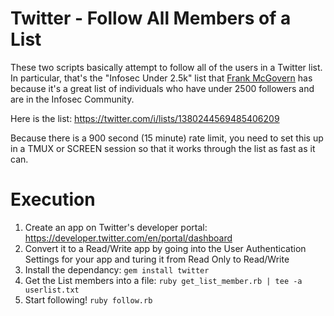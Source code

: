 # Twitter - Follow All Members of a List

These two scripts basically attempt to follow all of the users
in a Twitter list. In particular, that's the "Infosec Under 2.5k" list
that [Frank McGovern](https://twitter.com/FrankMcG) has because it's
a great list of individuals who have under 2500 followers and are in
the Infosec Community.

Here is the list: https://twitter.com/i/lists/1380244569485406209

Because there is a 900 second (15 minute) rate limit, you need to set
this up in a TMUX or SCREEN session so that it works through the list
as fast as it can.

# Execution

1. Create an app on Twitter's developer portal: https://developer.twitter.com/en/portal/dashboard
2. Convert it to a Read/Write app by going into the User Authentication Settings for your app and turing it from Read Only to Read/Write
3. Install the dependancy: `gem install twitter`
4. Get the List members into a file: `ruby get_list_member.rb | tee -a userlist.txt`
5. Start following! `ruby follow.rb`
